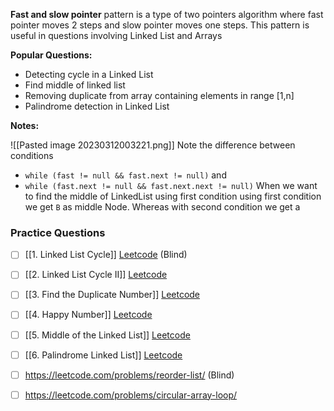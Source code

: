 **Fast and slow pointer** pattern is a type of two pointers algorithm where fast pointer moves 2 steps and slow pointer moves one steps. This pattern is useful in questions involving Linked List and Arrays

**Popular Questions:**
- Detecting cycle in a Linked List
- Find middle of linked list
- Removing duplicate from array containing elements in range \[1,n\] 
- Palindrome detection in Linked List

**Notes:** 

![[Pasted image 20230312003221.png]]
Note the difference between conditions
- `while (fast != null && fast.next != null)`  and  
- `while (fast.next != null && fast.next.next != null)`
When we want to find the middle of LinkedList using first condition using first condition we get `B` as middle Node. Whereas with second condition we get a


### Practice Questions
- [ ] [[1. Linked List Cycle]] [Leetcode](https://leetcode.com/problems/linked-list-cycle/) (Blind)
- [ ] [[2. Linked List Cycle II]] [Leetcode](https://leetcode.com/problems/linked-list-cycle-ii/)
- [ ] [[3. Find the Duplicate Number]] [Leetcode](https://leetcode.com/problems/find-the-duplicate-number/)
- [ ] [[4. Happy Number]] [Leetcode](https://leetcode.com/problems/happy-number/)
- [ ] [[5. Middle of the Linked List]] [Leetcode](https://leetcode.com/problems/middle-of-the-linked-list/)
- [ ] [[6. Palindrome Linked List]] [Leetcode](https://leetcode.com/problems/palindrome-linked-list/)
- [ ] https://leetcode.com/problems/reorder-list/ (Blind)
- [ ] https://leetcode.com/problems/circular-array-loop/


